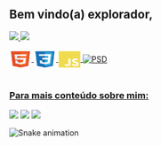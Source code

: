## Bem vindo(a) explorador,

<div>
  <a href="https://github.com/cyberkalango">
  <img height="180em" src="https://github-readme-stats.vercel.app/api?username=cyberkalango&show_icons=true&theme=tokyonight&include_all_commits=true&count_private=true"/>
  <img height="180em" src="https://github-readme-stats.vercel.app/api/top-langs/?username=cyberkalango&layout=compact&langs_count=6&theme=tokyonight"/>
</div>
<div style="display: inline_block"><br>
  <img align="center" alt="HTML" height="30" width="40" src="https://raw.githubusercontent.com/devicons/devicon/master/icons/html5/html5-original.svg">
  <img align="center" alt="CSS" height="30" width="40" src="https://raw.githubusercontent.com/devicons/devicon/master/icons/css3/css3-original.svg">
  <img align="center" alt="Js" height="30" width="40" src="https://raw.githubusercontent.com/devicons/devicon/master/icons/javascript/javascript-plain.svg">
  <img align="center" alt="PSD" height="30" width="40" src="https://cdn.jsdelivr.net/gh/devicons/devicon/icons/photoshop/photoshop-plain.svg">
          
</div>
 
 <br>
 
 ### Para mais conteúdo sobre mim:
 
<div> 
  <a href="https://www.youtube.com/channel/UC1b0Mq-J7WwtgGazbXinUdA" target="_blank"><img src="https://img.shields.io/badge/YouTube-FF0000?style=for-the-badge&logo=youtube&logoColor=white" target="_blank"></a>
  <a href="https://www.instagram.com/cyberkalango/" target="_blank"><img src="https://img.shields.io/badge/-Instagram-%23E4405F?style=for-the-badge&logo=instagram&logoColor=white" target="_blank"></a>
  <a href="https://www.linkedin.com/in/cyberkalango" target="_blank"><img src="https://img.shields.io/badge/-LinkedIn-%230077B5?style=for-the-badge&logo=linkedin&logoColor=white" target="_blank"></a> 
 
  ![Snake animation](https://github.com/cyberkalango/cyberkalango/blob/output/github-contribution-grid-snake.svg)

</div>
